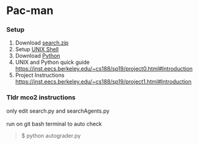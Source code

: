 # Pac-man
### Setup
  1. Download [search.zip](https://inst.eecs.berkeley.edu/~cs188/fa18/assets/files/search.zip)
  2. Setup [UNIX Shell](https://swcarpentry.github.io/shell-novice/setup.html)
  3. Download [Python](https://www.python.org/downloads/)
  4. UNIX and Python quick guide https://inst.eecs.berkeley.edu/~cs188/sp19/project0.html#Introduction
  5. Project Instructions https://inst.eecs.berkeley.edu/~cs188/sp19/project1.html#Introduction
### Tldr mco2 instructions
  only edit search.py and searchAgents.py\
\
  run on git bash terminal to auto check
  > $ python autograder.py
  
